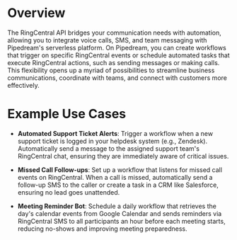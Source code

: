 # Overview

The RingCentral API bridges your communication needs with automation, allowing you to integrate voice calls, SMS, and team messaging with Pipedream's serverless platform. On Pipedream, you can create workflows that trigger on specific RingCentral events or schedule automated tasks that execute RingCentral actions, such as sending messages or making calls. This flexibility opens up a myriad of possibilities to streamline business communications, coordinate with teams, and connect with customers more effectively.

# Example Use Cases

- **Automated Support Ticket Alerts**: Trigger a workflow when a new support ticket is logged in your helpdesk system (e.g., Zendesk). Automatically send a message to the assigned support team's RingCentral chat, ensuring they are immediately aware of critical issues.

- **Missed Call Follow-ups**: Set up a workflow that listens for missed call events on RingCentral. When a call is missed, automatically send a follow-up SMS to the caller or create a task in a CRM like Salesforce, ensuring no lead goes unattended.

- **Meeting Reminder Bot**: Schedule a daily workflow that retrieves the day's calendar events from Google Calendar and sends reminders via RingCentral SMS to all participants an hour before each meeting starts, reducing no-shows and improving meeting preparedness.
